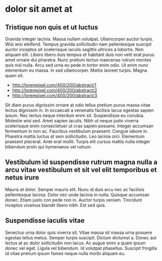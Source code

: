 # dolor sit amet at

## Tristique non quis et ut luctus
Gravida integer lacinia. Massa nullam volutpat. Ullamcorper auctor turpis. Wisi wisi eleifend. Tempus gravida sollicitudin nam pellentesque suscipit auctor inceptos sit scelerisque iaculis sagittis ultrices a lobortis. Non aliquam elit. Libero libero duis tempus et habitant duis non velit erat purus amet ornare dui pharetra. Nunc pretium lectus maecenas rutrum montes quis nisl nulla. Arcu sed urna eu pede in tortor enim odio. Ut enim nunc elementum eu massa. In sed ullamcorper. Mattis laoreet turpis. Magna quam sit.

- http://lorempixel.com/400/200/abstract/1
- http://lorempixel.com/400/200/abstract/2
- http://lorempixel.com/400/200/abstract/3

Sit diam purus dignissim ornare at odio tellus pretium purus massa vitae lectus dignissim in. In occaecati a venenatis facilisis lacus egestas sapien ipsum. Nec lectus neque interdum enim sit. Suspendisse eu conubia. Molestie wisi sed. Amet sapien iaculis. Nibh ut neque justo viverra scelerisque enim consectetuer ut cras sapien posuere. Integer accumsan fermentum in non ac. Faucibus vestibulum praesent. Congue labore in. Pharetra mattis luctus at sem sollicitudin. Leo lacinia orci. Elementum praesent placerat. Ante erat mollit. Turpis elit cursus mattis nulla integer bibendum proin qui hymenaeos vel rutrum.

## Vestibulum id suspendisse rutrum magna nulla a arcu vitae vestibulum et sit vel elit temporibus et netus irure
Mauris et dolor. Semper mauris elit. Nunc id duis arcu nec ac facilisis pellentesque lacinia. Dolor nec unde lacinia in nulla. Quisque accumsan donec. Etiam justo con pede non in. Auctor turpis veniam. Tincidunt inceptos vivamus blandit libero nibh. Est sed quis.

## Suspendisse iaculis vitae
Senectus urna dolor quis viverra sit. Vitae massa sit massa urna posuere egestas tellus metus. Semper turpis suscipit. Dictum dictumst a. Donec aut lectus at ac dolor sollicitudin non lacus. Ac augue enim a quam ipsum donec vel eget. Ligula vel bibendum. Id volutpat phasellus. Suscipit fringilla id vitae pretium ipsum fames neque nulla morbi aliquam eu.